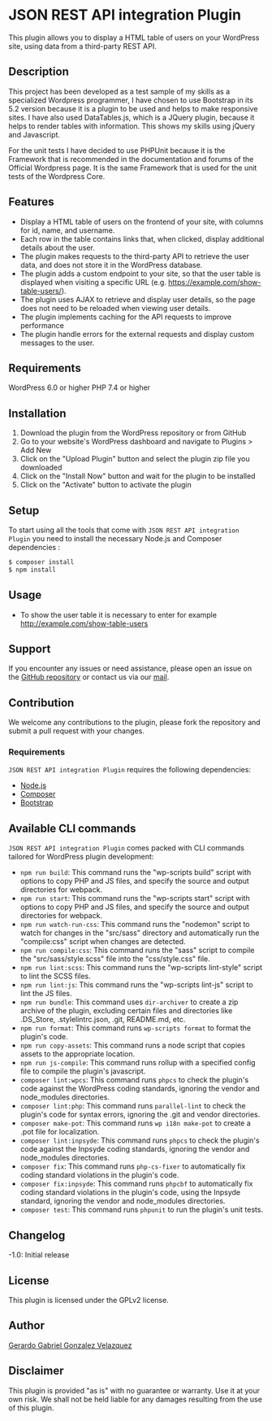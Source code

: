 # JSON REST API integration Plugin

This plugin allows you to display a HTML table of users on your WordPress site, using data from a third-party REST API.

## Description
This project has been developed as a test sample of my skills as a specialized Wordpress programmer, I have chosen to use Bootstrap in its 5.2 version because it is a plugin to be used and helps to make responsive sites. I have also used DataTables.js, which is a JQuery plugin, because it helps to render tables with information. This shows my skills using jQuery and Javascript.

For the unit tests I have decided to use PHPUnit because it is the Framework that is recommended in the documentation and forums of the Official Wordpress page. It is the same Framework that is used for the unit tests of the Wordpress Core.

## Features 
- Display a HTML table of users on the frontend of your site, with columns for id, name, and username.
- Each row in the table contains links that, when clicked, display additional details about the user.
- The plugin makes requests to the third-party API to retrieve the user data, and does not store it in the WordPress database.
- The plugin adds a custom endpoint to your site, so that the user table is displayed when visiting a specific URL (e.g. https://example.com/show-table-users/).
- The plugin uses AJAX to retrieve and display user details, so the page does not need to be reloaded when viewing user details.
- The plugin implements caching for the API requests to improve performance
- The plugin handle errors for the external requests and display custom messages to the user.

## Requirements
WordPress 6.0 or higher
PHP 7.4 or higher

## Installation
1. Download the plugin from the WordPress repository or from GitHub
2. Go to your website's WordPress dashboard and navigate to Plugins > Add New
3. Click on the "Upload Plugin" button and select the plugin zip file you downloaded
4. Click on the "Install Now" button and wait for the plugin to be installed
5. Click on the "Activate" button to activate the plugin

## Setup
To start using all the tools that come with `JSON REST API integration Plugin` you need to install the necessary Node.js and Composer dependencies :

```sh
$ composer install
$ npm install
```

## Usage
- To show the user table it is necessary to enter for example http://example.com/show-table-users

## Support
If you encounter any issues or need assistance, please open an issue on the [GitHub repository](https://github.com/Gergab00/json-rest-api-integration) or contact us via our [mail](contact@gerardo-gonzalez.dev).

## Contribution
We welcome any contributions to the plugin, please fork the repository and submit a pull request with your changes.

### Requirements

`JSON REST API integration Plugin` requires the following dependencies:

- [Node.js](https://nodejs.org/)
- [Composer](https://getcomposer.org/)
- [Bootstrap](https://getbootstrap.com/)

## Available CLI commands

`JSON REST API integration Plugin` comes packed with CLI commands tailored for WordPress plugin development:

- `npm run build`: This command runs the "wp-scripts build" script with options to copy PHP and JS files, and specify the source and output directories for webpack.
- `npm run start`: This command runs the "wp-scripts start" script with options to copy PHP and JS files, and specify the source and output directories for webpack.
- `npm run watch-run-css`: This command runs the "nodemon" script to watch for changes in the "src/sass" directory and automatically run the "compile:css" script when changes are detected.
- `npm run compile:css`: This command runs the "sass" script to compile the "src/sass/style.scss" file into the "css/style.css" file.
- `npm run lint:scss`: This command runs the "wp-scripts lint-style" script to lint the SCSS files.
- `npm run lint:js`: This command runs the "wp-scripts lint-js" script to lint the JS files.
- `npm run bundle`: This command uses `dir-archiver` to create a zip archive of the plugin, excluding certain files and directories like .DS_Store, .stylelintrc.json, .git, README.md, etc.
- `npm run format`: This command runs `wp-scripts format` to format the plugin's code.
- `npm run copy-assets`: This command runs a node script that copies assets to the appropriate location.
- `npm run js-compile`: This command runs rollup with a specified config file to compile the plugin's javascript.
- `composer lint:wpcs`: This command runs `phpcs` to check the plugin's code against the WordPress coding standards, ignoring the vendor and node_modules directories.
- `composer lint:php`: This command runs `parallel-lint` to check the plugin's code for syntax errors, ignoring the .git and vendor directories.
- `composer make-pot`: This command runs `wp i18n make-pot` to create a .pot file for localization.
- `composer lint:inpsyde`: This command runs `phpcs` to check the plugin's code against the Inpsyde coding standards, ignoring the vendor and node_modules directories.
- `composer fix`: This command runs `php-cs-fixer` to automatically fix coding standard violations in the plugin's code.
- `composer fix:inpsyde`: This command runs `phpcbf` to automatically fix coding standard violations in the plugin's code, using the Inpsyde standard, ignoring the vendor and node_modules directories.
- `composer test`: This command runs `phpunit` to run the plugin's unit tests.

## Changelog
-1.0: Initial release

## License
This plugin is licensed under the GPLv2 license.

## Author
[Gerardo Gabriel Gonzalez Velazquez](https://gerardo-gonzalez.dev)

## Disclaimer
This plugin is provided "as is" with no guarantee or warranty. Use it at your own risk. We shall not be held liable for any damages resulting from the use of this plugin.